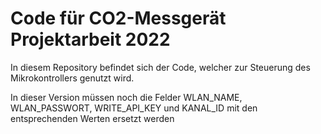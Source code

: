 # Code für CO2-Messgerät Projektarbeit 2022
In diesem Repository befindet sich der Code, welcher zur Steuerung des Mikrokontrollers genutzt wird.

In dieser Version müssen noch die Felder WLAN_NAME, WLAN_PASSWORT, WRITE_API_KEY und KANAL_ID mit den entsprechenden Werten ersetzt werden
